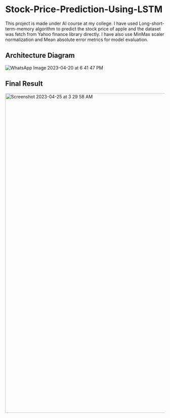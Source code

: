 # Stock-Price-Prediction-Using-LSTM
This project is made under AI course at my college. 
I have used Long-short-term-memory algorithm to predict the stock price of apple and the dataset was fetch from Yahoo finance library directly.
I have also use MinMax scaler normalization and Mean absolute error metrics for model evaluation.

## Architecture Diagram
![WhatsApp Image 2023-04-20 at 6 41 47 PM](https://user-images.githubusercontent.com/95336274/234176566-dd25496e-ee85-4fe9-a83d-82ad34dd3a7f.jpeg)

## Final Result
<img width="1008" alt="Screenshot 2023-04-25 at 3 29 58 AM" src="https://user-images.githubusercontent.com/95336274/234176978-cba21f6e-8d61-44bc-877e-8f4cf8572bd8.png">
